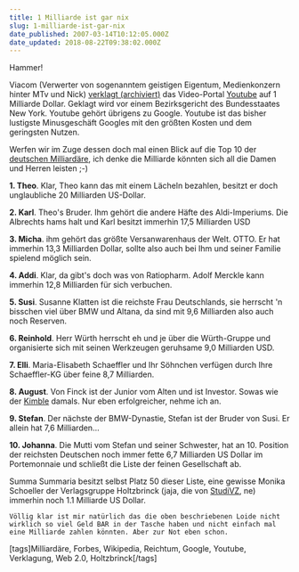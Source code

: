 ```yaml
---
title: 1 Milliarde ist gar nix
slug: 1-milliarde-ist-gar-nix
date_published: 2007-03-14T10:12:05.000Z
date_updated: 2018-08-22T09:38:02.000Z
---
```


Hammer!

Viacom (Verwerter von sogenanntem geistigen Eigentum, Medienkonzern hinter MTv und Nick) [verklagt (archiviert)](http://web.archive.org/web/20070317195140/http://www.jmboard.com:80/gw/2007/03/14/viacom-verklagt-youtube-auf-1-milliarde-dollar/) das Video-Portal [Youtube](http://www.youtube.com) auf 1 Milliarde Dollar. Geklagt wird vor einem Bezirksgericht des Bundesstaates New York. Youtube gehört übrigens zu Google. Youtube ist das bisher lustigste Minusgeschäft Googles mit den größten Kosten und dem geringsten Nutzen.

Werfen wir im Zuge dessen doch mal einen Blick auf die Top 10 der [deutschen Milliardäre](http://de.wikipedia.org/wiki/Liste_der_reichsten_Deutschen), ich denke die Milliarde könnten sich all die Damen und Herren leisten ;-)

**1. Theo**. Klar, Theo kann das mit einem Lächeln bezahlen, besitzt er doch unglaubliche 20 Milliarden US-Dollar.

**2. Karl**. Theo's Bruder. Ihm gehört die andere Häfte des Aldi-Imperiums. Die Albrechts hams halt und Karl besitzt immerhin 17,5 Milliarden USD

**3. Micha**. ihm gehört das größte Versanwarenhaus der Welt. OTTO. Er hat immerhin 13,3 Milliarden Dollar, sollte also auch bei Ihm und seiner Familie spielend möglich sein.

**4. Addi**. Klar, da gibt's doch was von Ratiopharm. Adolf Merckle kann immerhin 12,8 Milliarden für sich verbuchen.

**5. Susi**. Susanne Klatten ist die reichste Frau Deutschlands, sie herrscht 'n bisschen viel über BMW und Altana, da sind mit 9,6 Milliarden also auch noch Reserven.

**6. Reinhold**. Herr Würth herrscht eh und je über die Würth-Gruppe und organisierte sich mit seinen Werkzeugen geruhsame 9,0 Milliarden USD.

**7. Elli**. Maria-Elisabeth Schaeffler und Ihr Söhnchen verfügen durch Ihre Schaeffler-KG über feine 8,7 Milliarden.

**8. August**. Von Finck ist der Junior vom Alten und ist Investor. Sowas wie der [Kimble](__GHOST_URL__/04/ach-ja-kim-schmitz/) damals. Nur eben erfolgreicher, nehme ich an.

**9. Stefan**. Der nächste der BMW-Dynastie, Stefan ist der Bruder von Susi. Er allein hat 7,6 Milliarden...

**10. Johanna**. Die Mutti vom Stefan und seiner Schwester, hat an 10. Position der reichsten Deutschen noch immer fette 6,7 Milliarden US Dollar im Portemonnaie und schließt die Liste der feinen Gesellschaft ab.

Summa Summaria besitzt selbst Platz 50 dieser Liste, eine gewisse Monika Schoeller der Verlagsgruppe Holtzbrinck (jaja, die von [StudiVZ](__GHOST_URL__/13/studivz-grunder-ehssan-dariani/), ne) immerhin noch 1.1 Milliarde US Dollar.

`Völlig klar ist mir natürlich das die oben beschriebenen Loide nicht wirklich so viel Geld BAR in der Tasche haben und nicht einfach mal eine Milliarde zahlen könnten. Aber zur Not eben schon.
`

[tags]Milliardäre, Forbes, Wikipedia, Reichtum, Google, Youtube, Verklagung, Web 2.0, Holtzbrinck[/tags]
